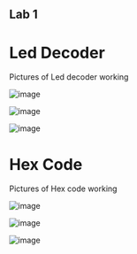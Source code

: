 ## Lab 1

# Led Decoder
Pictures of Led decoder working

![image](https://user-images.githubusercontent.com/57019745/155862444-ca1ea0e2-2d5b-4678-9790-492808f5123d.png)

![image](https://user-images.githubusercontent.com/57019745/155862461-e9ba4c55-4b76-4343-b825-868800ded983.png)

![image](https://user-images.githubusercontent.com/57019745/155862429-48f4e985-914f-4efd-a295-c5d095e98645.png)

# Hex Code 
Pictures of Hex code working

![image](https://user-images.githubusercontent.com/57019745/155862498-38447ed6-262b-4e73-b622-6acc33f51abf.png)

![image](https://user-images.githubusercontent.com/57019745/155862482-1c5c2ae4-d3ee-4049-883c-bef420a5665c.png)

![image](https://user-images.githubusercontent.com/57019745/155862487-a3f3049a-b7eb-40cb-a6bc-6607c85cd451.png)

